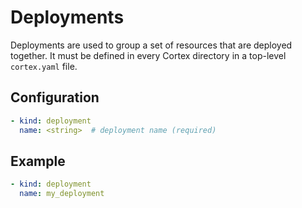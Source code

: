 # Deployments

Deployments are used to group a set of resources that are deployed together. It must be defined in every Cortex directory in a top-level `cortex.yaml` file.

## Configuration

```yaml
- kind: deployment
  name: <string>  # deployment name (required)
```

## Example

```yaml
- kind: deployment
  name: my_deployment
```
